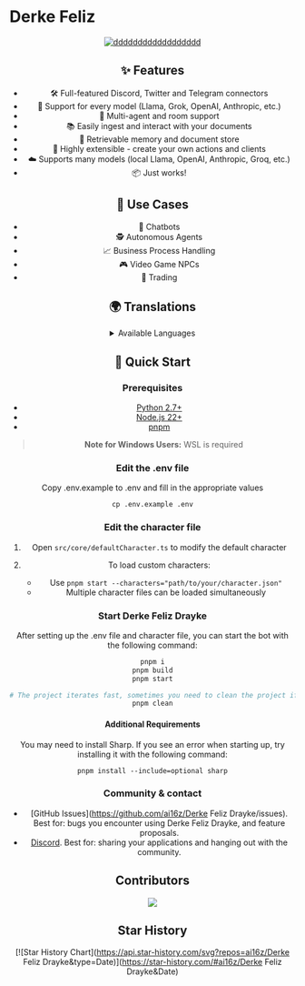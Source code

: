 # Derke Feliz

<div align="center">
  <a href="https://imgbb.com/"><img src="https://i.ibb.co/8cpg4RD/dddddddddddddddddd.png" alt="dddddddddddddddddd" border="0"></a>

<div align="center">
  
</div>

## ✨ Features

-   🛠️ Full-featured Discord, Twitter and Telegram connectors
-   🔗 Support for every model (Llama, Grok, OpenAI, Anthropic, etc.)
-   👥 Multi-agent and room support
-   📚 Easily ingest and interact with your documents
-   💾 Retrievable memory and document store
-   🚀 Highly extensible - create your own actions and clients
-   ☁️ Supports many models (local Llama, OpenAI, Anthropic, Groq, etc.)
-   📦 Just works!

## 🎯 Use Cases

-   🤖 Chatbots
-   🕵️ Autonomous Agents
-   📈 Business Process Handling
-   🎮 Video Game NPCs
-   🧠 Trading

## 🌍 Translations

<details>
<summary>Available Languages</summary>

-   [中文说明](./README_CN.md)
-   [日本語の説明](./README_JA.md)
-   [한국어 설명](./README_KOR.md)
-   [Instructions en français](./README_FR.md)
-   [Instruções em português](./README_PTBR.md)

</details>

## 🚀 Quick Start

### Prerequisites

-   [Python 2.7+](https://www.python.org/downloads/)
-   [Node.js 22+](https://docs.npmjs.com/downloading-and-installing-node-js-and-npm)
-   [pnpm](https://pnpm.io/installation)

> **Note for Windows Users:** WSL is required

### Edit the .env file

Copy .env.example to .env and fill in the appropriate values

```
cp .env.example .env
```

### Edit the character file

1. Open `src/core/defaultCharacter.ts` to modify the default character

2. To load custom characters:
    - Use `pnpm start --characters="path/to/your/character.json"`
    - Multiple character files can be loaded simultaneously

### Start Derke Feliz Drayke

After setting up the .env file and character file, you can start the bot with the following command:

```bash
pnpm i
pnpm build
pnpm start

# The project iterates fast, sometimes you need to clean the project if you are coming back to the project
pnpm clean
```

#### Additional Requirements

You may need to install Sharp. If you see an error when starting up, try installing it with the following command:

```
pnpm install --include=optional sharp
```

### Community & contact

-   [GitHub Issues](https://github.com/ai16z/Derke Feliz Drayke/issues). Best for: bugs you encounter using Derke Feliz Drayke, and feature proposals.
-   [Discord](https://discord.gg/ai16z). Best for: sharing your applications and hanging out with the community.

## Contributors

<a href="https://github.com/ai16z/Derke Feliz Drayke/graphs/contributors">
  <img src="https://contrib.rocks/image?repo=ai16z/Derke Feliz Drayke" />
</a>

## Star History

[![Star History Chart](https://api.star-history.com/svg?repos=ai16z/Derke Feliz Drayke&type=Date)](https://star-history.com/#ai16z/Derke Feliz Drayke&Date)
